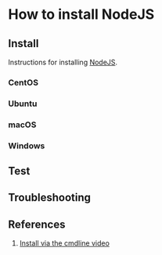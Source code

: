 # How to install NodeJS

## Install

Instructions for installing [NodeJS].

### CentOS

### Ubuntu

### macOS

### Windows

## Test

## Troubleshooting

## References

1. [Install via the cmdline video]

[Install via the cmdline video]: https://www.youtube.com/watch?v=C9gehlXhS6U
[NodeJS]: https://nodejs.org
